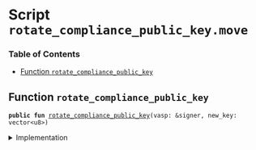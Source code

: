 
<a name="SCRIPT"></a>

# Script `rotate_compliance_public_key.move`

### Table of Contents

-  [Function `rotate_compliance_public_key`](#SCRIPT_rotate_compliance_public_key)



<a name="SCRIPT_rotate_compliance_public_key"></a>

## Function `rotate_compliance_public_key`



<pre><code><b>public</b> <b>fun</b> <a href="#SCRIPT_rotate_compliance_public_key">rotate_compliance_public_key</a>(vasp: &signer, new_key: vector&lt;u8&gt;)
</code></pre>



<details>
<summary>Implementation</summary>


<pre><code><b>fun</b> <a href="#SCRIPT_rotate_compliance_public_key">rotate_compliance_public_key</a>(vasp: &signer, new_key: vector&lt;u8&gt;) {
    <a href="../../modules/doc/VASP.md#0x1_VASP_rotate_compliance_public_key">VASP::rotate_compliance_public_key</a>(vasp, new_key)
}
</code></pre>



</details>
